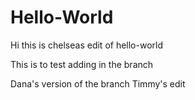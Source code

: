 # Hello-World
Hi this is chelseas edit of hello-world

This is to test adding in the branch

Dana's version of the branch
Timmy's edit
